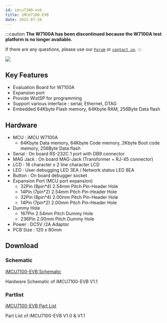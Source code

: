 ```yaml
---
id: imcu7100-evb
title: iMCU7100-EVB
date: 2021-07-26
---
```


:::caution
**The W7100A has been discontinued because the W7100A test platform is no longer available.**

If there are any questions, please use our [`Forum`](https://maker.wiznet.io/forum) or [`contact us`](https://wiznet.io/contact-us).
:::

![](/img/products/w7100a/w7100A_evb_f-280.jpg)

## Key Features

- Evaluation Board for W7100A
- Expansion port
- Provide WizISP for programming
- Support various interface : serial, Ethernet, DTAG
- Embedded 64Kbyte Flash memory, 64Kbyte RAM, 256Byte Data flash

## Hardware

- MCU : iMCU W7100A
    - 64Kbyte Data memory, 64Kbyte Code memory, 2Kbyte Boot code memory, 256Byte Data flash
- Serial : On board RS-232C 1 port with DB9 connector
- MAG Jack : On board MAG-Jack (Transformer + RJ-45 connector)
- LCD : 16 character x 2 line character LCD
- LED : User debugging LED 3EA / Network status LED 8EA
- Button : On board debugger socket
- Expansion Port (MCU port expansion)
    - 32Pin (8pin*4) 2.54mm Pitch Pin-Header Hole
    - 14Pin (7pin*2) 2.54mm Pitch Pin-Header Hole
    - 32Pin (8pin*4) 2.00mm Pitch Pin-Header Hole
    - 14Pin (7pin*2) 2.00mm Pitch Pin-Header Hole
- Dummy Hole
    - 167Pin 2.54mm Pitch Dummy Hole
    - 236Pin 2.00mm Pitch Dummy Hole
- Power : DC5V /2A Adaptor
- PCB Size : 120 x 80mm

## Download

### Schematic

<a href="/img/products/w7100a/iMCU7100EVB_Schematic.zip" target="_blank">iMCU7100-EVB Schematic</a>

Hardware Schematic of iMCU7100-EVB V1.1

### Partlist

<a href="/img/products/w7100a/iMCU7100EVB_Partlist.zip" target="_blank">iMCU7100-EVB Part List</a>

Part List of iMCU7100-EVB V1.0 & V1.1